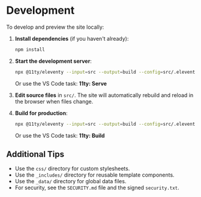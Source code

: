 # Development

To develop and preview the site locally:

1. **Install dependencies** (if you haven't already):

   ```bash
   npm install
   ```

2. **Start the development server**:

   ```bash
   npx @11ty/eleventy --input=src --output=build --config=src/.eleventy.js --serve --port=8081
   ```
   Or use the VS Code task: **11ty: Serve**

3. **Edit source files** in `src/`. The site will automatically rebuild and reload in the browser when files change.

4. **Build for production**:

   ```bash
   npx @11ty/eleventy --input=src --output=build --config=src/.eleventy.js
   ```
   Or use the VS Code task: **11ty: Build**

## Additional Tips

- Use the `css/` directory for custom stylesheets.
- Use the `_includes/` directory for reusable template components.
- Use the `_data/` directory for global data files.
- For security, see the `SECURITY.md` file and the signed `security.txt`.
